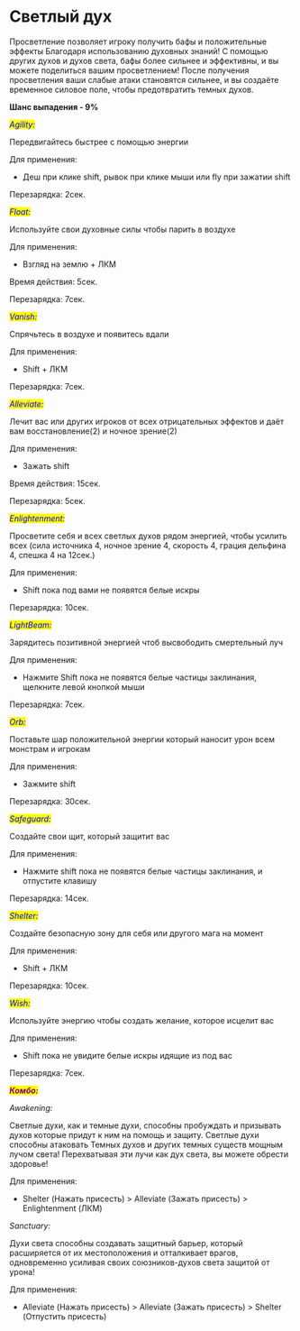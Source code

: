 # Светлый дух

&#x20;Просветление позволяет игроку получить бафы и положительные эффекты Благодаря использованию духовных знаний! С помощью других духов и духов света, бафы более сильнее и эффективны, и вы можете поделиться вашим просветлением! После получения просветления ваши слабые атаки становятся сильнее, и вы создаёте временное силовое поле, чтобы предотвратить темных духов.

**Шанс выпадения - 9%**&#x20;

_<mark style="color:blue;">Agility:</mark>_

Передвигайтесь быстрее с помощью энергии

Для применения:&#x20;

* &#x20;Деш при клике shift, рывок  при клике мыши или fly при зажатии shift

Перезарядка: 2сек.

_<mark style="color:blue;">Float:</mark>_

Используйте свои духовные силы чтобы парить в воздухе

Для применения:&#x20;

* &#x20;Взгляд на землю + ЛКМ

Время действия: 5сек.

Перезарядка: 7сек.

_<mark style="color:blue;">Vanish:</mark>_

Спрячьтесь в воздухе и появитесь вдали

Для применения:&#x20;

* &#x20;Shift + ЛКМ

Перезарядка: 7сек.

_<mark style="color:blue;">Alleviate:</mark>_

Лечит вас или других игроков от всех отрицательных эффектов  и даёт вам восстановление(2) и ночное зрение(2)&#x20;

Для применения:&#x20;

* &#x20;Зажать shift

Время действия: 15сек.

Перезарядка: 5сек.

_<mark style="color:blue;">Enlightenment:</mark>_

Просветите себя и всех светлых духов рядом энергией, чтобы усилить всех (сила источника 4, ночное зрение 4, скорость 4, грация дельфина 4, спешка 4 на 12сек.)

Для применения:&#x20;

* &#x20;Shift пока под вами не появятся белые искры

Перезарядка: 10сек.

_<mark style="color:blue;">LightBeam:</mark>_

Зарядитесь позитивной энергией чтоб высвободить смертельный луч

Для применения:&#x20;

* &#x20;Нажмите Shift пока не появятся белые частицы заклинания, щелкните левой кнопкой мыши

Перезарядка: 7сек.

_<mark style="color:blue;">Orb:</mark>_

Поставьте шар положительной энергии который наносит урон всем монстрам и игрокам

Для применения:&#x20;

* &#x20;Зажмите shift

Перезарядка: 30сек.

_<mark style="color:blue;">Safeguard:</mark>_

Создайте свои щит, который защитит вас

Для применения:&#x20;

* &#x20;Нажмите shift пока не появятся белые частицы заклинания, и отпустите клавишу

Перезарядка: 14сек.

_<mark style="color:blue;">Shelter:</mark>_

Создайте безопасную зону для себя или другого мага на момент

Для применения:&#x20;

* &#x20;Shift + ЛКМ

Перезарядка: 10сек.

_<mark style="color:blue;">Wish:</mark>_

Используйте энергию чтобы создать желание, которое исцелит вас

Для применения:&#x20;

* &#x20;Shift пока не увидите белые искры идящие из под вас

Перезарядка: 7сек.

_<mark style="color:purple;">**Комбо:**</mark>_

_Awakening:_

Светлые духи, как и темные духи, способны пробуждать и призывать духов которые придут к ним на помощь и защиту. Светлые духи способны атаковать Темных духов и других темных существ мощным лучом света! Перехватывая эти лучи как дух света, вы можете обрести здоровье!&#x20;

Для применения:

* Shelter (Нажать присесть) > Alleviate (Зажать присесть) > Enlightenment (ЛКМ)&#x20;

_Sanctuary:_

Духи света способны создавать защитный барьер, который расширяется от их местоположения и отталкивает врагов, одновременно усиливая своих союзников-духов света защитой от урона!&#x20;

Для применения:

* Alleviate (Нажать присесть) > Alleviate (Зажать присесть) > Shelter (Отпустить присесть)
